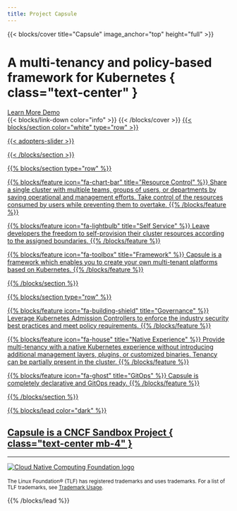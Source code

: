 ```yaml
---
title: Project Capsule
---
```


{{< blocks/cover title="Capsule" image_anchor="top" height="full" >}}
# A multi-tenancy and policy-based framework for Kubernetes { class="text-center" }
<div class="mt-5 mx-auto">
<a class="btn btn-lg btn-primary me-3 mb-4" href="/docs/overview">
  Learn More <i class="fas fa-arrow-alt-circle-right ms-2"></i>
</a>

<a class="btn btn-lg btn-primary me-3 mb-4" href="https://killercoda.com/peak-scale-test/course/playgrounds/capsule">
  Demo <i class="fas fa-arrow-alt-circle-right ms-2"></i>
</a>
</div>
{{< blocks/link-down color="info" >}}
{{< /blocks/cover >}}


<a href="/adopters">
{{< blocks/section color="white" type="row" >}}

{{< adopters-slider >}}

{{< /blocks/section >}}

{{% blocks/section  type="row" %}}

{{% blocks/feature icon="fa-chart-bar" title="Resource Control" %}}
Share a single cluster with multiple teams, groups of users, or departments by saving operational and management efforts. Take control of the resources consumed by users while preventing them to overtake.
{{% /blocks/feature %}}

{{% blocks/feature icon="fa-lightbulb" title="Self Service" %}}
Leave developers the freedom to self-provision their cluster resources according to the assigned boundaries.
{{% /blocks/feature %}}


{{% blocks/feature icon="fa-toolbox" title="Framework" %}}
Capsule is a framework which enables you to create your own multi-tenant platforms based on Kubernetes.
{{% /blocks/feature %}}


{{% /blocks/section %}}





{{% blocks/section type="row" %}}

{{% blocks/feature icon="fa-building-shield" title="Governance" %}}
Leverage Kubernetes Admission Controllers to enforce the industry security best practices and meet policy requirements.
{{% /blocks/feature %}}

{{% blocks/feature icon="fa-house" title="Native Experience" %}}
Provide multi-tenancy with a native Kubernetes experience without introducing additional management layers, plugins, or customized binaries. Tenancy can be partially present in the cluster.
{{% /blocks/feature %}}

{{% blocks/feature icon="fa-ghost" title="GitOps" %}}
Capsule is completely declarative and GitOps ready.
{{% /blocks/feature %}}

{{% /blocks/section %}}


{{% blocks/lead color="dark" %}}

## Capsule is a CNCF Sandbox Project { class="text-center mb-4" }

---

<a href="https://www.cncf.io" target="blank">
	<img class="cncf-logo img-fluid" src="/images/icons/cncf.png" alt="Cloud Native Computing Foundation logo">
</a>

<br/>
<br/>

<div class="mt-8 mx-auto">
	<small class="text-white">The Linux Foundation® (TLF) has registered trademarks and uses trademarks. For a list of TLF trademarks, see <a href="https://www.linuxfoundation.org/trademark-usage/">Trademark Usage</a>.</small>
</div>

{{% /blocks/lead %}}
